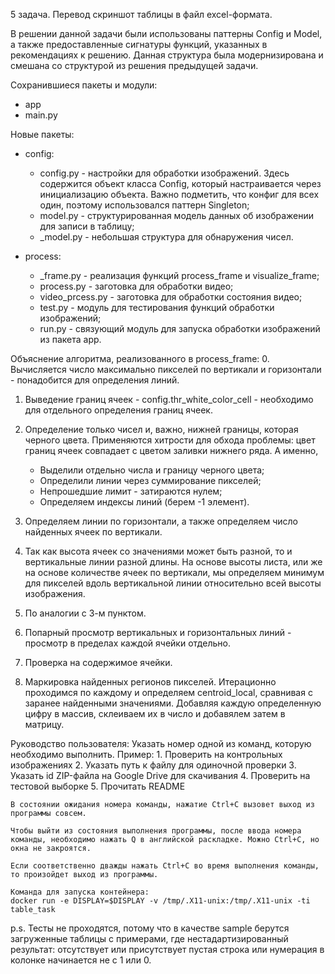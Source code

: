 5 задача. Перевод скриншот таблицы в файл excel-формата.

В решении данной задачи были использованы паттерны Config и Model, а также предоставленные сигнатуры функций, указанных в 
рекомендациях к решению. Данная структура была модернизирована и смешана со структурой из решения предыдущей задачи. 

Сохранившиеся пакеты и модули:
- app
- main.py

Новые пакеты:
- config:
    - config.py - настройки для обработки изображений. Здесь содержится объект класса Config, который настраивается через инициализацию объекта. Важно подметить, что конфиг для всех один, поэтому использовался паттерн Singleton;
    - model.py - структурированная модель данных об изображении для записи в таблицу;
    - _model.py - небольшая структура для обнаружения чисел.

- process: 
    - _frame.py - реализация функций process_frame и visualize_frame;
    - process.py - заготовка для обработки видео;
    - video_prcess.py - заготовка для обработки состояния видео;
    - test.py - модуль для тестирования функций обработки изображений;
    - run.py - связующий модуль для запуска обработки изображений из пакета app.

Объяснение алгоритма, реализованного в process_frame:
0. Вычисляется число максимально пикселей по вертикали и горизонтали - понадобится для определения линий.
1. Выведение границ ячеек - config.thr_white_color_cell - необходимо для отдельного определения границ ячеек.
2. Определение только чисел и, важно, нижней границы, которая черного цвета. Применяются хитрости для обхода проблемы: цвет границ ячеек совпадает с цветом заливки нижнего ряда. А именно, 
    - Выделили отдельно числа и границу черного цвета;
    - Определили линии через суммирование пикселей;
    - Непрошедшие лимит - затираются нулем;
    - Определяем индексы линий (берем -1 элемент).

3. Определяем линии по горизонтали, а также определяем число найденных ячеек по вертикали.
4. Так как высота ячеек со значениями может быть разной, то и вертикальные линии разной длины. На основе высоты листа, или же на основе количестве ячеек по вертикали, мы определяем минимум для пикселей вдоль вертикальной линии относительно всей высоты изображения.
5. По аналогии с 3-м пунктом.
6. Попарный просмотр вертикальных и горизонтальных линий - просмотр в пределах каждой ячейки отдельно.
7. Проверка на содержимое ячейки.
8. Маркировка найденных регионов пикселей. Итерационно проходимся по каждому и определяем centroid_local, сравнивая с заранее найденными значениями. Добавляя каждую определенную цифру в массив, склеиваем их в число и добавялем затем в матрицу.


Руководство пользователя:
    Указать номер одной из команд, которую необходимо выполнить.
    Пример:
    1. Проверить на контрольных изображениях
    2. Указать путь к файлу для одиночной проверки
    3. Указать id ZIP-файла на Google Drive для скачивания
    4. Проверить на тестовой выборке
    5. Прочитать README

    В состоянии ожидания номера команды, нажатие Ctrl+C вызовет выход из программы совсем.

    Чтобы выйти из состояния выполнения программы, после ввода номера команды, необходимо нажать Q в английской раскладке. Можно Ctrl+C, но окна не закроятся. 

    Если соответственно дважды нажать Ctrl+C во время выполнения команды, то произойдет выход из программы.

    Команда для запуска контейнера:
    docker run -e DISPLAY=$DISPLAY -v /tmp/.X11-unix:/tmp/.X11-unix -ti table_task

p.s. Тесты не проходятся, потому что в качестве sample берутся загруженные таблицы с примерами, где нестадартизированный результат: отсутствует или присутствует пустая строка или нумерация в колонке начинается не с 1 или 0.